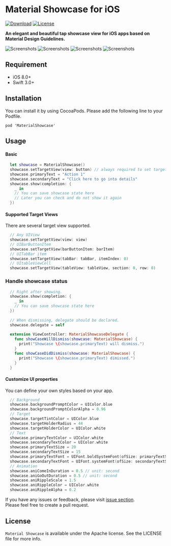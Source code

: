 # Material Showcase for iOS

[![Download](https://img.shields.io/badge/pod-v0.2.0-blue.svg)](https://cocoapods.org/pods/MaterialShowcase)
[![License](https://img.shields.io/badge/license-Apache%202-4EB1BA.svg?style=flat-square)](https://www.apache.org/licenses/LICENSE-2.0.html)  

**An elegant and beautiful tap showcase view for iOS apps based on Material Design Guidelines.**  

![Screenshots](https://github.com/aromajoin/material-showcase-ios/blob/master/art/material-showcase.gif)
![Screenshots](https://github.com/aromajoin/material-showcase-ios/blob/master/art/demo2.png)
![Screenshots](https://github.com/aromajoin/material-showcase-ios/blob/master/art/demo3.png)
![Screenshots](https://github.com/aromajoin/material-showcase-ios/blob/master/art/demo4.png)

## Requirement
* iOS 8.0+
* Swift 3.0+

## Installation
You can install it by using CocoaPods. Please add the following line to your Podfile.   
```
pod 'MaterialShowcase'
```

## Usage

#### Basic
```swift
  let showcase = MaterialShowcase()
  showcase.setTargetView(view: button) // always required to set targetView
  showcase.primaryText = "Action 1"
  showcase.secondaryText = "Click here to go into details"
  showcase.show(completion: {
    _ in
    // You can save showcase state here
    // Later you can check and do not show it again
  })
```

#### Supported Target Views
There are several target view supported.  

```swift
  // Any UIView
  showcase.setTargetView(view: view)
  // UIBarButtonItem
  showcase.setTargetView(barButtonItem: barItem)
  // UITabBar item
  showcase.setTargetView(tabBar: tabBar, itemIndex: 0)
  // UItableViewCell
  showcase.setTargetView(tableView: tableView, section: 0, row: 0)
```
### Handle showcase status
```swift
  // Right after showing.
  showcase.show(completion: {
    _ in
    // You can save showcase state here
  })
  
  // When dismissing, delegate should be declared.
  showcase.delegate = self
  
  extension ViewController: MaterialShowcaseDelegate {
    func showCaseWillDismiss(showcase: MaterialShowcase) {
      print("Showcase \(showcase.primaryText) will dismiss.")
    }
    func showCaseDidDismiss(showcase: MaterialShowcase) {
      print("Showcase \(showcase.primaryText) dimissed.")
    }
  }
```
#### Customize UI properties
You can define your own styles based on your app.
```swift
  // Background
  showcase.backgroundPromptColor = UIColor.blue
  showcase.backgroundPromptColorAlpha = 0.96
  // Target
  showcase.targetTintColor = UIColor.blue
  showcase.targetHolderRadius = 44
  showcase.targetHolderColor = UIColor.white
  // Text
  showcase.primaryTextColor = UIColor.white
  showcase.secondaryTextColor = UIColor.white
  showcase.primaryTextSize = 20
  showcase.secondaryTextSize = 15
  showcase.primaryTextFont = UIFont.boldSystemFont(ofSize: primaryTextSize)
  showcase.secondaryTextFont = UIFont.systemFont(ofSize: secondaryTextSize)
  // Animation
  showcase.aniComeInDuration = 0.5 // unit: second
  showcase.aniGoOutDuration = 0.5 // unit: second
  showcase.aniRippleScale = 1.5 
  showcase.aniRippleColor = UIColor.white
  showcase.aniRippleAlpha = 0.2
```
  
If you have any issues or feedback, please visit [issue section](https://github.com/aromajoin/material-showcase-ios/issues).  
Please feel free to create a pull request. 

## License  

`Material Showcase` is available under the Apache license. See the LICENSE file for more info.
